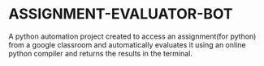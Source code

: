 # ASSIGNMENT-EVALUATOR-BOT

A python automation project created to access an assignment(for python) from a google classroom and automatically evaluates it using an online python compiler and returns the results in the terminal.
